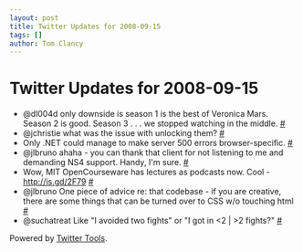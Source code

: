 ```yaml
---
layout: post
title: Twitter Updates for 2008-09-15
tags: []
author: Tom Clancy
---
```


# Twitter Updates for 2008-09-15

<ul>
	<li>@dl004d only downside is season 1 is the best of Veronica Mars. Season 2 is good. Season 3 . . . we stopped watching in the middle. <a href="http://twitter.com/tclancy/statuses/921965055">#</a></li>
	<li>@jchristie what was the issue with unlocking them? <a href="http://twitter.com/tclancy/statuses/922033463">#</a></li>
	<li>Only .NET could manage to make server 500 errors browser-specific. <a href="http://twitter.com/tclancy/statuses/922091236">#</a></li>
	<li>@jlbruno ahaha - you can thank that client for not listening to me and demanding NS4 support. Handy, I'm sure. <a href="http://twitter.com/tclancy/statuses/922154779">#</a></li>
	<li>Wow, MIT OpenCourseware has lectures as podcasts now. Cool - <a href="http://is.gd/2F79" rel="nofollow">http://is.gd/2F79</a> <a href="http://twitter.com/tclancy/statuses/922155500">#</a></li>
	<li>@jlbruno One piece of advice re: that codebase - if you are creative, there are some things that can be turned over to CSS w/o touching html <a href="http://twitter.com/tclancy/statuses/922156374">#</a></li>
	<li>@suchatreat Like "I avoided two fights" or "I got in &lt;2 | &gt;2 fights?" <a href="http://twitter.com/tclancy/statuses/922358208">#</a></li>
</ul>
<p>Powered by <a href="http://alexking.org/projects/wordpress">Twitter Tools</a>.</p>
